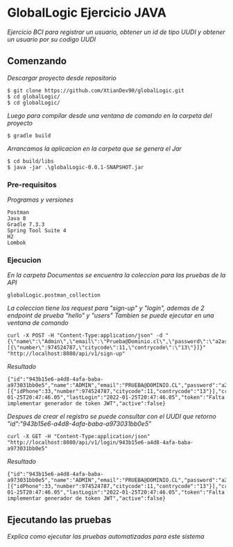 # GlobalLogic Ejercicio JAVA

_Ejercicio BCI para registrar un usuario, obtener un id de tipo UUDI y obtener un usuario por su codigo UUDI_

## Comenzando 

_Descargar proyecto desde repositorio_

```
$ git clone https://github.com/XtianDev90/globalLogic.git
$ cd globalLogic/
$ cd globalLogic/
```
_Luego para compilar desde una ventana de comando en la carpeta del proyecto_

```
$ gradle build
```

_Arrancamos la aplicacion en la carpeta que se genera el Jar_

```
$ cd build/libs
$ java -jar .\globalLogic-0.0.1-SNAPSHOT.jar
```

### Pre-requisitos 

_Programas y versiones_

```
Postman
Java 8
Gradle 7.3.3
Spring Tool Suite 4
H2
Lombok
```

### Ejecucion 

_En la carpeta Documentos se encuentra la coleccion para las pruebas de la API_

```
globalLogic.postman_collection
```

_La coleccion tiene los request para "sign-up" y "login", ademas de 2 endpoint de prueba "hello" y "users"_
_Tambien se puede ejecutar en una ventana de comando_

```
curl -X POST -H "Content-Type:application/json" -d "{\"name\":\"Admin\",\"email\":\"Prueba@Dominio.cl\",\"password\":\"a2asfGfdfdf4\",\"phones\": [{\"number\":974524787,\"citycode\":11,\"contrycode\":\"13\"}]}" "http://localhost:8080/api/v1/sign-up"
```
_Resultado_

```
{"id":"943b15e6-a4d8-4afa-baba-a973031bb0e5","name":"ADMIN","email":"PRUEBA@DOMINIO.CL","password":"a2asfGfdfdf4","phones":[{"idPhone":33,"number":974524787,"citycode":11,"contrycode":"13"}],"created":"2022-01-25T20:47:46.05","lastLogin":"2022-01-25T20:47:46.05","token":"Falta implementar generador de token JWT","active":false}
```

_Despues de crear el registro se puede consultar con el UUDI que retorno "id":"943b15e6-a4d8-4afa-baba-a973031bb0e5"_
```
curl -X GET -H "Content-Type:application/json"  "http://localhost:8080/api/v1/login/943b15e6-a4d8-4afa-baba-a973031bb0e5"
```
_Resultado_

```
{"id":"943b15e6-a4d8-4afa-baba-a973031bb0e5","name":"ADMIN","email":"PRUEBA@DOMINIO.CL","password":"a2asfGfdfdf4","phones":[{"idPhone":33,"number":974524787,"citycode":11,"contrycode":"13"}],"created":"2022-01-25T20:47:46.05","lastLogin":"2022-01-25T20:47:46.05","token":"Falta implementar generador de token JWT","active":false}
```

## Ejecutando las pruebas 

_Explica como ejecutar las pruebas automatizadas para este sistema_
